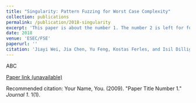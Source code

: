```yaml
---
title: "Singularity: Pattern Fuzzing for Worst Case Complexity"
collection: publications
permalink: /publication/2018-singularity
excerpt: 'This paper is about the number 1. The number 2 is left for future work.'
date: 2018
venue: 'ESEC/FSE'
paperurl: ''
citation: 'Jiayi Wei, Jia Chen, Yu Feng, Kostas Ferles, and Isil Dillig. (2018). &quot;Singularity: Pattern Fuzzing for Worst Case Complexity.&quot; <i>ESEC/FSE</i>.'
---
```

ABC

[Paper link (unavailable)]()

Recommended citation: Your Name, You. (2009). "Paper Title Number 1." <i>Journal 1</i>. 1(1).